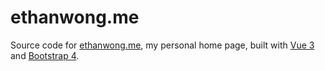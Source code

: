 # ethanwong.me

Source code for [ethanwong.me](https://ethanwong.me), my personal home page, built with [Vue 3](https://v3.vuejs.org/) and [Bootstrap 4](https://getbootstrap.com/docs/4.6/).
